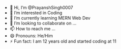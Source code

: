 - 👋 Hi, I’m @PrayanshSingh0007
- 👀 I’m interested in Coding
- 🌱 I’m currently learning MERN Web Dev
- 💞️ I’m looking to collaborate on ...
- 📫 How to reach me ...
- 😄 Pronouns: He/Him
- ⚡ Fun fact: I am 12 years old and started coding at 11


